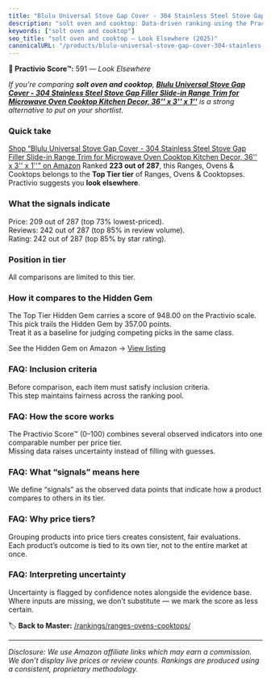 ```yaml
---
title: "Blulu Universal Stove Gap Cover - 304 Stainless Steel Stove Gap Filler Slide-in Range Trim for Microwave Oven Cooktop Kitchen Decor, 36'' x 3'' x 1''"
description: "solt oven and cooktop: Data-driven ranking using the Practivio Score™. Positioned by quality, value, demand, findability, momentum."
keywords: ["solt oven and cooktop"]
seo_title: "solt oven and cooktop — Look Elsewhere (2025)"
canonicalURL: "/products/blulu-universal-stove-gap-cover-304-stainless-steel-stove-gap-filler-slide-in-range-trim-for-microwave-oven-cooktop-kitchen-decor-36-x-3-x-1-B0F6LGCNBQ/"
---
```


**🚫 Practivio Score™:** 591 — _Look Elsewhere_


*If you're comparing **solt oven and cooktop**, **[Blulu Universal Stove Gap Cover - 304 Stainless Steel Stove Gap Filler Slide-in Range Trim for Microwave Oven Cooktop Kitchen Decor, 36'' x 3'' x 1''](https://www.amazon.com/dp/B0F6LGCNBQ?tag=practivio-20)** is a strong alternative to put on your shortlist.*
### Quick take
[Shop “Blulu Universal Stove Gap Cover - 304 Stainless Steel Stove Gap Filler Slide-in Range Trim for Microwave Oven Cooktop Kitchen Decor, 36'' x 3'' x 1''” on Amazon](https://www.amazon.com/dp/B0F6LGCNBQ?tag=practivio-20)
Ranked **223 out of 287**, this Ranges, Ovens & Cooktops belongs to the **Top Tier tier** of Ranges, Ovens & Cooktopses.  
Practivio suggests you **look elsewhere**.

### What the signals indicate
Price: 209 out of 287 (top 73% lowest-priced).  
Reviews: 242 out of 287 (top 85% in review volume).  
Rating: 242 out of 287 (top 85% by star rating).  

### Position in tier
All comparisons are limited to this tier.

### How it compares to the Hidden Gem
The Top Tier Hidden Gem carries a score of 948.00 on the Practivio scale.  
This pick trails the Hidden Gem by 357.00 points.  
Treat it as a baseline for judging competing picks in the same class.  

See the Hidden Gem on Amazon → [View listing](https://www.amazon.com/dp/B0002YTM0I?tag=practivio-20)

### FAQ: Inclusion criteria
Before comparison, each item must satisfy inclusion criteria.  
This step maintains fairness across the ranking pool.

### FAQ: How the score works
The Practivio Score™ (0–100) combines several observed indicators into one comparable number per price tier.  
Missing data raises uncertainty instead of filling with guesses.

### FAQ: What “signals” means here
We define “signals” as the observed data points that indicate how a product compares to others in its tier.

### FAQ: Why price tiers?
Grouping products into price tiers creates consistent, fair evaluations.  
Each product’s outcome is tied to its own tier, not to the entire market at once.

### FAQ: Interpreting uncertainty
Uncertainty is flagged by confidence notes alongside the evidence base.  
Where inputs are missing, we don’t substitute — we mark the score as less certain.


🏷️ **Back to Master:** [/rankings/ranges-ovens-cooktops/](/rankings/ranges-ovens-cooktops/)

---
_Disclosure: We use Amazon affiliate links which may earn a commission. We don’t display live prices or review counts. Rankings are produced using a consistent, proprietary methodology._
